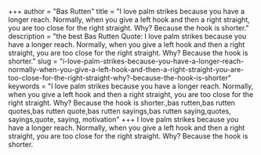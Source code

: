 +++
author = "Bas Rutten"
title = "I love palm strikes because you have a longer reach. Normally, when you give a left hook and then a right straight, you are too close for the right straight. Why? Because the hook is shorter."
description = "the best Bas Rutten Quote: I love palm strikes because you have a longer reach. Normally, when you give a left hook and then a right straight, you are too close for the right straight. Why? Because the hook is shorter."
slug = "i-love-palm-strikes-because-you-have-a-longer-reach-normally-when-you-give-a-left-hook-and-then-a-right-straight-you-are-too-close-for-the-right-straight-why?-because-the-hook-is-shorter"
keywords = "I love palm strikes because you have a longer reach. Normally, when you give a left hook and then a right straight, you are too close for the right straight. Why? Because the hook is shorter.,bas rutten,bas rutten quotes,bas rutten quote,bas rutten sayings,bas rutten saying,quotes, sayings,quote, saying, motivation"
+++
I love palm strikes because you have a longer reach. Normally, when you give a left hook and then a right straight, you are too close for the right straight. Why? Because the hook is shorter.
